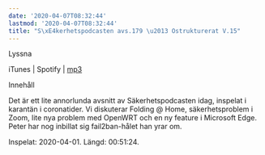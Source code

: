 ```yaml
---
date: '2020-04-07T08:32:44'
lastmod: '2020-04-07T08:32:44'
title: "S\xE4kerhetspodcasten avs.179 \u2013 Ostrukturerat V.15"
---
```

Lyssna

iTunes \| Spotify \| [mp3](http://traffic.libsyn.com/sakerhetspodcasten/2020-04-01_Sakerhetspodcasten.mp3)

Innehåll

Det är ett lite annorlunda avsnitt av Säkerhetspodcasten idag, inspelat i karantän
i coronatider. Vi diskuterar Folding @ Home, säkerhetsproblem i Zoom, lite nya problem
med OpenWRT och en ny feature i Microsoft Edge. Peter har nog inbillat sig fail2ban-hålet
han yrar om.

Inspelat: 2020-04-01. Längd: 00:51:24.


